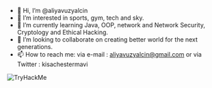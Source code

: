 - 👋 Hi, I’m @aliyavuzyalcin
- 👀 I’m interested in sports, gym, tech and sky.
- 🌱 I’m currently learning Java, OOP, network and Network Security, Cryptology and Ethical Hacking.
- 💞️ I’m looking to collaborate on creating better world for the next generations.
- 📫 How to reach me: via e-mail : aliyavuzyalcin@gmail.com or via Twitter : kisachestermavi

<img src="https://tryhackme-badges.s3.amazonaws.com/Tonyukuk.png" alt="TryHackMe">


<!---
aliyavuzyalcin/aliyavuzyalcin is a ✨ special ✨ repository because its `README.md` (this file) appears on your GitHub profile.
You can click the Preview link to take a look at your changes.
--->
